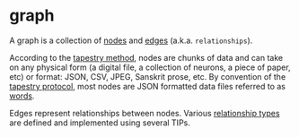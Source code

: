 graph
======

A graph is a collection of [nodes](node.md) and [edges](relationship.md) (a.k.a. `relationships`). 

According to the [tapestry method](tapestryMethod.md), nodes are chunks of data and can take on any physical form (a digital file, a collection of neurons, a piece of paper, etc) or format: JSON, CSV, JPEG, Sanskrit prose, etc. By convention of the [tapestry protocol](tapestryProtocol.md), most nodes are JSON formatted data files referred to as [words](word.md). 

Edges represent relationships between nodes. Various [relationship types](relationshipType.md) are defined and implemented using several TIPs.
